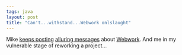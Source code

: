 ```yaml
---
tags: java
layout: post
title: "Can't...withstand...Webwork onlslaught"
---
```




Mike <a href="http://radio.weblogs.com/0107789/2002/09/10.html">keeps posting</a> <a href="http://radio.weblogs.com/0107789/2002/09/07.html">alluring messages</a> about <a href="http://www.sf.net/projects/webwork">Webwork</a>. And me in my vulnerable stage of reworking a project...


